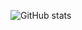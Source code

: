 ![GitHub stats](https://github-readme-stats.vercel.app/api?username=kadiracunn&show_icons=true&theme=radical)
